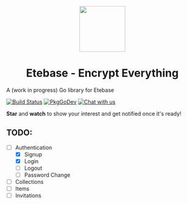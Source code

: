 <p align="center">
  <img width="120" src="https://github.com/etesync/etesync-web/blob/master/src/images/logo.svg" />
  <h1 align="center">Etebase - Encrypt Everything</h1>
</p>

A (work in progress) Go library for Etebase

[![Build Status](https://travis-ci.com/etesync/etebase-go.svg?branch=master)](https://travis-ci.com/etesync/etebase-go)
[![PkgGoDev](https://pkg.go.dev/badge/github.com/etesync/etebase-go)](https://pkg.go.dev/github.com/etesync/etebase-go)
[![Chat with us](https://img.shields.io/badge/chat-IRC%20|%20Matrix%20|%20Web-blue.svg)](https://www.etebase.com/community-chat/)

**Star** and **watch** to show your interest and get notified once it's ready!

## TODO:
- [ ] Authentication
  - [x] Signup
  - [x] Login
  - [ ] Logout
  - [ ] Password Change
- [ ] Collections
- [ ] Items
- [ ] Invitations
